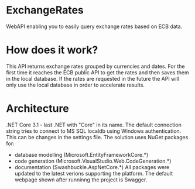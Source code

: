 # ExchangeRates
 WebAPI enabling you to easily query exchange rates based on ECB data.
# How does it work?
This API returns exchange rates grouped by currencies and dates. For the first time it reaches the ECB public API to get the rates and then saves them in the local database. If the rates are requested in the future the API will only use the local database in order to accelerate results.
# Architecture
.NET Core 3.1 - last .NET with "Core" in its name.
The default connection string tries to connect to MS SQL localdb using Windows authentication. This can be changes in the settings file.
The solution uses NuGet packages for:
* database modelling (Microsoft.EntityFrameworkCore.*)
* code generation (Microsoft.VisualStudio.Web.CodeGeneration.*)
* documentation (Swashbuckle.AspNetCore.*)
All packages were updated to the latest verions supporting the platform.
The default webpage shown after runninng the project is Swagger.
